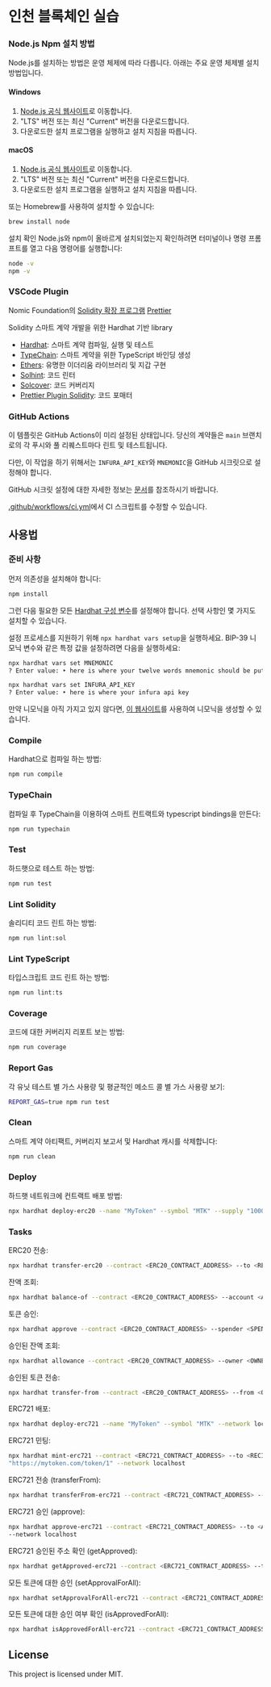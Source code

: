 # 인천 블록체인 실습

### Node.js Npm 설치 방법

Node.js를 설치하는 방법은 운영 체제에 따라 다릅니다. 아래는 주요 운영 체제별 설치 방법입니다.

#### Windows

1. [Node.js 공식 웹사이트](https://nodejs.org/)로 이동합니다.
2. "LTS" 버전 또는 최신 "Current" 버전을 다운로드합니다.
3. 다운로드한 설치 프로그램을 실행하고 설치 지침을 따릅니다.

#### macOS

1. [Node.js 공식 웹사이트](https://nodejs.org/)로 이동합니다.
2. "LTS" 버전 또는 최신 "Current" 버전을 다운로드합니다.
3. 다운로드한 설치 프로그램을 실행하고 설치 지침을 따릅니다.

또는 Homebrew를 사용하여 설치할 수 있습니다:

```sh
brew install node
```

설치 확인 Node.js와 npm이 올바르게 설치되었는지 확인하려면 터미널이나 명령 프롬프트를 열고 다음 명령어를 실행합니다:

```sh
node -v
npm -v
```

### VSCode Plugin

Nomic Foundation의
[Solidity 확장 프로그램](https://marketplace.visualstudio.com/items?itemName=NomicFoundation.hardhat-solidity)
[Prettier](https://marketplace.visualstudio.com/items?itemName=esbenp.prettier-vscode)

Solidity 스마트 계약 개발을 위한 Hardhat 기반 library

- [Hardhat](https://github.com/nomiclabs/hardhat): 스마트 계약 컴파일, 실행 및 테스트
- [TypeChain](https://github.com/ethereum-ts/TypeChain): 스마트 계약을 위한 TypeScript 바인딩 생성
- [Ethers](https://github.com/ethers-io/ethers.js/): 유명한 이더리움 라이브러리 및 지갑 구현
- [Solhint](https://github.com/protofire/solhint): 코드 린터
- [Solcover](https://github.com/sc-forks/solidity-coverage): 코드 커버리지
- [Prettier Plugin Solidity](https://github.com/prettier-solidity/prettier-plugin-solidity): 코드 포매터

### GitHub Actions

이 템플릿은 GitHub Actions이 미리 설정된 상태입니다. 당신의 계약들은 `main` 브랜치로의 각 푸시와 풀 리퀘스트마다 린트 및
테스트됩니다.

다만, 이 작업을 하기 위해서는 `INFURA_API_KEY`와 `MNEMONIC`을 GitHub 시크릿으로 설정해야 합니다.

GitHub 시크릿 설정에 대한 자세한 정보는
[문서](https://docs.github.com/en/actions/security-guides/using-secrets-in-github-actions)를 참조하시기 바랍니다.

[.github/workflows/ci.yml](./.github/workflows/ci.yml)에서 CI 스크립트를 수정할 수 있습니다.

## 사용법

### 준비 사항

먼저 의존성을 설치해야 합니다:

```sh
npm install
```

그런 다음 필요한 모든 [Hardhat 구성 변수](https://hardhat.org/hardhat-runner/docs/guides/configuration-variables)를
설정해야 합니다. 선택 사항인 몇 가지도 설치할 수 있습니다.

설정 프로세스를 지원하기 위해 `npx hardhat vars setup`을 실행하세요. BIP-39 니모닉 변수와 같은 특정 값을 설정하려면
다음을 실행하세요:

```sh
npx hardhat vars set MNEMONIC
? Enter value: ‣ here is where your twelve words mnemonic should be put my friend
```

```sh
npx hardhat vars set INFURA_API_KEY
? Enter value: ‣ here is where your infura api key
```

만약 니모닉을 아직 가지고 있지 않다면, [이 웹사이트](https://iancoleman.io/bip39/)를 사용하여 니모닉을 생성할 수
있습니다.

### Compile

Hardhat으로 컴파일 하는 방법:

```sh
npm run compile
```

### TypeChain

컴파일 후 TypeChain을 이용하여 스마트 컨트랙트와 typescript bindings을 만든다:

```sh
npm run typechain
```

### Test

하드햇으로 테스트 하는 방법:

```sh
npm run test
```

### Lint Solidity

솔리디티 코드 린트 하는 방법:

```sh
npm run lint:sol
```

### Lint TypeScript

타입스크립트 코드 린트 하는 방법:

```sh
npm run lint:ts
```

### Coverage

코드에 대한 커버리지 리포트 보는 방법:

```sh
npm run coverage
```

### Report Gas

각 유닛 테스트 별 가스 사용량 및 평균적인 메소드 콜 별 가스 사용량 보기:

```sh
REPORT_GAS=true npm run test
```

### Clean

스마트 계약 아티팩트, 커버리지 보고서 및 Hardhat 캐시를 삭제합니다:

```sh
npm run clean
```

### Deploy

하드햇 네트워크에 컨트랙트 배포 방법:

```sh
npx hardhat deploy-erc20 --name "MyToken" --symbol "MTK" --supply "1000000" --network localhost
```

### Tasks

ERC20 전송:

```sh
npx hardhat transfer-erc20 --contract <ERC20_CONTRACT_ADDRESS> --to <RECIPIENT_ADDRESS> --amount "100" --network localhost
```

잔액 조회:

```sh
npx hardhat balance-of --contract <ERC20_CONTRACT_ADDRESS> --account <ACCOUNT_ADDRESS> --network localhost
```

토큰 승인:

```sh
npx hardhat approve --contract <ERC20_CONTRACT_ADDRESS> --spender <SPENDER_ADDRESS> --amount "100" --network localhost
```

승인된 잔액 조회:

```sh
npx hardhat allowance --contract <ERC20_CONTRACT_ADDRESS> --owner <OWNER_ADDRESS> --spender <SPENDER_ADDRESS> --network localhost
```

승인된 토큰 전송:

```sh
npx hardhat transfer-from --contract <ERC20_CONTRACT_ADDRESS> --from <OWNER_ADDRESS> --to <RECIPIENT_ADDRESS> --amount "100" --network localhost

```

ERC721 배포:

```sh
npx hardhat deploy-erc721 --name "MyToken" --symbol "MTK" --network localhost
```

ERC721 민팅:

```sh
npx hardhat mint-erc721 --contract <ERC721_CONTRACT_ADDRESS> --to <RECIPIENT_ADDRESS> --uri
"https://mytoken.com/token/1" --network localhost
```

ERC721 전송 (transferFrom):

```sh
npx hardhat transferFrom-erc721 --contract <ERC721_CONTRACT_ADDRESS> --from <FROM_ADDRESS> --to <TO_ADDRESS> --tokenId 1 --network localhost
```

ERC721 승인 (approve):

```sh
npx hardhat approve-erc721 --contract <ERC721_CONTRACT_ADDRESS> --to <APPROVED_ADDRESS> --tokenId 1
--network localhost
```

ERC721 승인된 주소 확인 (getApproved):

```sh
npx hardhat getApproved-erc721 --contract <ERC721_CONTRACT_ADDRESS> --tokenId 1 --network localhost
```

모든 토큰에 대한 승인 (setApprovalForAll):

```sh
npx hardhat setApprovalForAll-erc721 --contract <ERC721_CONTRACT_ADDRESS> --operator <OPERATOR_ADDRESS> --approved true --network localhost
```

모든 토큰에 대한 승인 여부 확인 (isApprovedForAll):

```sh
npx hardhat isApprovedForAll-erc721 --contract <ERC721_CONTRACT_ADDRESS> --owner <OWNER_ADDRESS> --operator <OPERATOR_ADDRESS> --network localhost
```

## License

This project is licensed under MIT.
